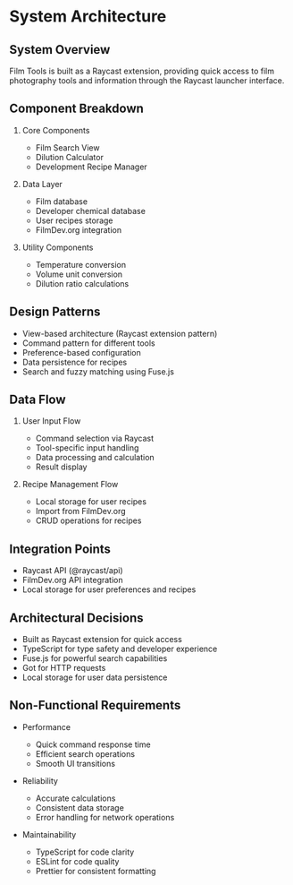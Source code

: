 # System Architecture

## System Overview

Film Tools is built as a Raycast extension, providing quick access to film photography tools and information through the Raycast launcher interface.

## Component Breakdown

1. Core Components

   - Film Search View
   - Dilution Calculator
   - Development Recipe Manager

2. Data Layer

   - Film database
   - Developer chemical database
   - User recipes storage
   - FilmDev.org integration

3. Utility Components
   - Temperature conversion
   - Volume unit conversion
   - Dilution ratio calculations

## Design Patterns

- View-based architecture (Raycast extension pattern)
- Command pattern for different tools
- Preference-based configuration
- Data persistence for recipes
- Search and fuzzy matching using Fuse.js

## Data Flow

1. User Input Flow

   - Command selection via Raycast
   - Tool-specific input handling
   - Data processing and calculation
   - Result display

2. Recipe Management Flow
   - Local storage for user recipes
   - Import from FilmDev.org
   - CRUD operations for recipes

## Integration Points

- Raycast API (@raycast/api)
- FilmDev.org API integration
- Local storage for user preferences and recipes

## Architectural Decisions

- Built as Raycast extension for quick access
- TypeScript for type safety and developer experience
- Fuse.js for powerful search capabilities
- Got for HTTP requests
- Local storage for user data persistence

## Non-Functional Requirements

- Performance

  - Quick command response time
  - Efficient search operations
  - Smooth UI transitions

- Reliability

  - Accurate calculations
  - Consistent data storage
  - Error handling for network operations

- Maintainability
  - TypeScript for code clarity
  - ESLint for code quality
  - Prettier for consistent formatting
